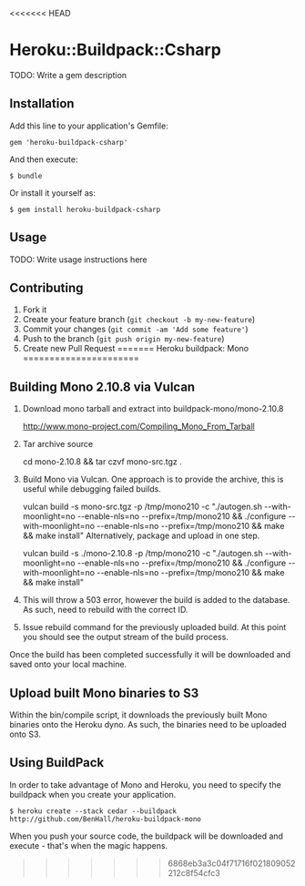 <<<<<<< HEAD
# Heroku::Buildpack::Csharp

TODO: Write a gem description

## Installation

Add this line to your application's Gemfile:

    gem 'heroku-buildpack-csharp'

And then execute:

    $ bundle

Or install it yourself as:

    $ gem install heroku-buildpack-csharp

## Usage

TODO: Write usage instructions here

## Contributing

1. Fork it
2. Create your feature branch (`git checkout -b my-new-feature`)
3. Commit your changes (`git commit -am 'Add some feature'`)
4. Push to the branch (`git push origin my-new-feature`)
5. Create new Pull Request
=======
Heroku buildpack: Mono
======================

Building Mono 2.10.8 via Vulcan
-------------------------------
1) Download mono tarball and extract into buildpack-mono/mono-2.10.8

    http://www.mono-project.com/Compiling_Mono_From_Tarball

2) Tar archive source

    cd mono-2.10.8 && tar czvf mono-src.tgz .

3) Build Mono via Vulcan. 
One approach is to provide the archive, this is useful while debugging failed builds. 

    vulcan build -s mono-src.tgz -p /tmp/mono210 -c "./autogen.sh --with-moonlight=no --enable-nls=no --prefix=/tmp/mono210 && ./configure --with-moonlight=no --enable-nls=no --prefix=/tmp/mono210 && make && make install"
Alternatively, package and upload in one step.

    vulcan build -s ./mono-2.10.8 -p /tmp/mono210 -c "./autogen.sh --with-moonlight=no --enable-nls=no --prefix=/tmp/mono210 && ./configure --with-moonlight=no --enable-nls=no --prefix=/tmp/mono210 && make && make install"

4) This will throw a 503 error, however the build is added to the database. As such, need to rebuild with the correct ID.

5) Issue rebuild command for the previously uploaded build. At this point you should see the output stream of the build process.

Once the build has been completed successfully it will be downloaded and saved onto your local machine. 

Upload built Mono binaries to S3
--------------------------------
Within the bin/compile script, it downloads the previously built Mono binaries onto the Heroku dyno. As such, the binaries need to be uploaded onto S3.

Using BuildPack
---------------
In order to take advantage of Mono and Heroku, you need to specify the buildpack when you create your application.

    $ heroku create --stack cedar --buildpack http://github.com/BenHall/heroku-buildpack-mono
    
When you push your source code, the buildpack will be downloaded and execute - that's when the magic happens.
>>>>>>> 6868eb3a3c04f71716f021809052212c8f54cfc3
